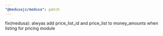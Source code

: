 ```yaml
---
"@medusajs/medusa": patch
---
```


fix(medusa): alwyas add price_list_id and price_list to money_amounts when listing for pricing module
